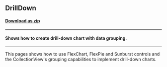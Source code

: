 ## DrillDown
#### [Download as zip](https://grapecity.github.io/DownGit/#/home?url=https://github.com/GrapeCity/ComponentOne-UWP-Samples/tree/master/C1.UWP.FlexChart/VB/DrillDown)
____
#### Shows how to create drill-down chart with data grouping.
____
This pages shows how to use FlexChart, FlexPie and Sunburst controls and the
CollectionView's grouping capabilities to implement drill-down charts.
